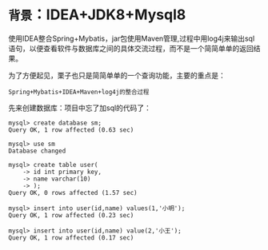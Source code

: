 
# `背景`：IDEA+JDK8+Mysql8  

使用IDEA整合Spring+Mybatis，jar包使用Maven管理,过程中用log4j来输出sql语句，以便查看软件与数据库之间的具体交流过程，而不是一个简简单单的返回结果。


为了方便起见，栗子也只是简简单单的一个查询功能，主要的重点是：
```
Spring+Mybatis+IDEA+Maven+log4j的整合过程
```

先来创建数据库：项目中忘了加sql的代码了：
```
mysql> create database sm;
Query OK, 1 row affected (0.63 sec)

mysql> use sm
Database changed

mysql> create table user(
    -> id int primary key,
    -> name varchar(10)
    -> );
Query OK, 0 rows affected (1.57 sec)

mysql> insert into user(id,name) values(1,'小明');
Query OK, 1 row affected (0.23 sec)

mysql> insert into user(id,name) value(2,'小王');
Query OK, 1 row affected (0.17 sec)
```
